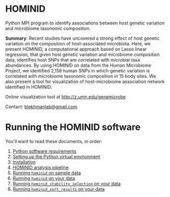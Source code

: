 # HOMINID
Python MPI program to identify associations between host genetic variation 
and microbiome taxonomic composition.

**Summary**: Recent studies have uncovered a strong effect of host genetic variation on the  composition of host-associated microbiota. Here, we present HOMINID, a computational approach based on Lasso linear regression, that given host genetic variation and microbiome composition data, identifies host SNPs that are correlated with microbial taxa abundances. By using HOMINID on data from the Human Microbiome Project, we identified 2,158 human SNPs in which genetic variation is correlated with microbiome taxonomic composition in 15 body sites. We also present a tool for visualization of host-microbiome association network identified in HOMINID.

Online visualization tool at http://z.umn.edu/genemicrobe

Contact: blekhmanlab@gmail.com

# Running the HOMINID software

You'll want to read these documents, in order:

1. [Python software requirements](https://github.com/blekhmanlab/hominid/wiki/Requirements)
2. [Setting up the Python virtual environment](https://github.com/blekhmanlab/hominid/wiki/Set-up-a-virtualenv-on-Linux)
3. [Installation](https://github.com/blekhmanlab/hominid/wiki/Installation)
4. [HOMINID analysis pipeline](https://github.com/blekhmanlab/hominid/wiki/HOMINID-pipeline)
5. [Running `hominid` on sample data](https://github.com/blekhmanlab/hominid/wiki/Running-hominid-on-sample-data)
6. [Running `hominid` on your data](https://github.com/blekhmanlab/hominid/wiki/Running-hominid-on-your-data)
7. [Running `hominid_stability_selection` on your data](https://github.com/blekhmanlab/hominid/wiki/Running-stability-selection-on-your-data)
8. [Running `hominid_sort_results` on your data](https://github.com/blekhmanlab/hominid/wiki/Running-sort-results-on-your-data)
